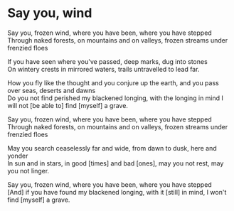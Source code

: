 # Say you, wind

Say you, frozen wind, where you have been, where you have stepped\
Through naked forests, on mountains and on valleys, frozen streams under
frenzied floes

If you have seen where you've passed, deep marks, dug into stones\
On wintery crests in mirrored waters, trails untravelled to lead far.

How you fly like the thought and you conjure up the earth, and you pass over
seas, deserts and dawns\
Do you not find perished my blackened longing, with the longing in mind I will
not [be able to] find [myself] a grave.

Say you, frozen wind, where you have been, where you have stepped\
Through naked forests, on mountains and on valleys, frozen streams under
frenzied floes

May you search ceaselessly far and wide, from dawn to dusk, here and yonder\
In sun and in stars, in good [times] and bad [ones], may you not rest, may you
not linger.

Say you, frozen wind, where you have been, where you have stepped\
[And] if you have found my blackened longing, with it [still] in mind, I won't
find [myself] a grave.
